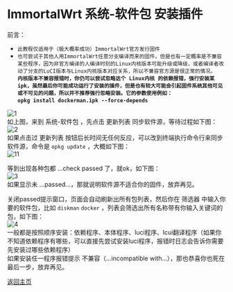 # ImmortalWrt 系统-软件包 安装插件       
前言：      
* `此教程仅适用于（极大概率成功）ImmortalWrt官方发行固件`          
* `也可尝试于其他人用ImmortalWrt任意分支编译而来的固件，但是也有一定概率是不兼容某些程序，因为非官方编译的人编译时刻的Linux内核版本可能升级或降级，或者编译者改动了分支的LuCI版本与Linux内核版本对应关系，所以不兼容官方源是很正常的情况。`           
**`内核版本不兼容报错时，你仍可以尝试忽略这个 Linux内核 的依赖报错，强行安装某ipk，虽然最后你可能成功运行了安装的插件，但是也有较大可能会引起固件系统其他可见或不可见的问题，所以并不推荐强行忽略安装。它的参数使用例如：`        
`opkg install dockerman.ipk --force-depends`**

![1](https://user-images.githubusercontent.com/73426989/159654047-456ed964-d2f4-4cfe-b1bf-43bfd9b55440.png)          
如上图，来到 系统-软件包 ，先点击 更新列表 同步软件源，等待过程如下图：            
![2](https://user-images.githubusercontent.com/73426989/159655378-d0ccdf8e-041b-45e6-9a12-823bb4d472ff.png)       
如果点击过 更新列表 按钮后长时间无任何反应，可以改到终端执行命令行来同步软件源，命令是 `opkg update` ，大概如下图：   
![11](https://user-images.githubusercontent.com/73426989/159655242-4bc8e2de-33cf-4a04-87da-26fcab73b8e1.png)                

等到出现各种包都 ...check passed 了，就ok，如下图：      
![3](https://user-images.githubusercontent.com/73426989/159655568-3ded890d-9da4-4e05-adce-78b34b2d66c3.png)       
如果显示未 ...passed...，那就说明软件源不适合你的固件，放弃再见。         

关闭passed提示窗口，页面会自动刷新出所有包列表，然后你在 筛选器 中输入你要的软件包，比如 `diskman` `docker` ，列表会筛选出所有名称带有你输入关键词的包，如下图：    
![4](https://user-images.githubusercontent.com/73426989/159657326-9ad23704-bee9-4396-ad30-56f03e2882fb.png)    
一般都是按照顺序安装：依赖程序、本体程序、luci程序、lcui翻译程序（如果你不知道依赖程序有哪些，可以直接先尝试安装luci程序，报错时日志会告诉你需要先安装过哪些依赖程序）           
如果安装任一程序报错提示 不兼容（...incompatible with...），那也恭喜你也死在最后一步，放弃再见。          


[返回主页](../README.md)          




